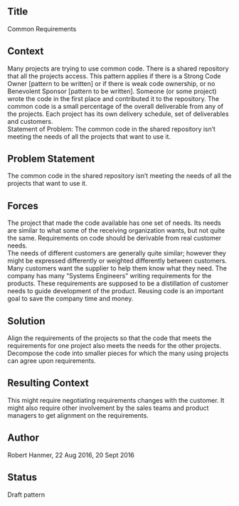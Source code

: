 ## Title
Common Requirements

## Context
Many projects are trying to use common code.  There is a shared repository that all the projects access.  This pattern applies if there is a Strong Code Owner [pattern to be written] or if there is weak code ownership, or no Benevolent Sponsor [pattern to be written]. Someone (or some project) wrote the code in the first place and contributed it to the repository. The common code is a small percentage of the overall deliverable from any of the projects.  Each project has its own delivery schedule, set of deliverables and customers.  
Statement of Problem:  The common code in the shared repository isn’t meeting the needs of all the projects that want to use it.  

## Problem Statement
The common code in the shared repository isn’t meeting the needs of all the projects that want to use it.  

## Forces
The project that made the code available has one set of needs. Its needs are similar to what some of the receiving organization wants, but not quite the same.
Requirements on code should be derivable from real customer needs.  
The needs of different customers are generally quite similar; however they might be expressed differently or weighted differently between customers.
Many customers want the supplier to help them know what they need.
The company has many “Systems Engineers” writing requirements for the products.  These requirements are supposed to be a distillation of customer needs to guide development of the product. 
Reusing code is an important goal to save the company time and money.  

## Solution
Align the requirements of the projects so that the code that meets the requirements for one project also meets the needs for the other projects.  Decompose the code into smaller pieces for which the many using projects can agree upon requirements.  

## Resulting Context
This might require negotiating requirements changes with the customer.  It might also require other involvement by the sales teams and product managers to get alignment on the requirements.  

## Author
Robert Hanmer, 22 Aug 2016, 20 Sept 2016  

## Status
Draft pattern
